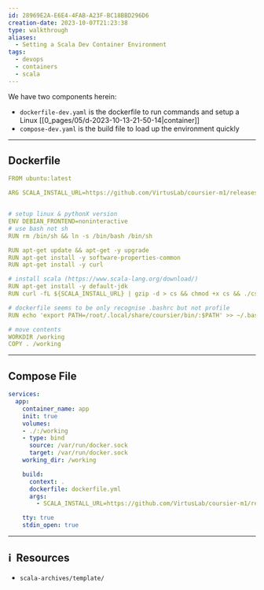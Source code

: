 ```yaml
---
id: 28969E2A-E6E4-4FAB-A23F-BC18BBD296D6
creation-date: 2023-10-07T21:23:38
type: walkthrough
aliases:
  - Setting a Scala Dev Container Environment
tags:
  - devops
  - containers
  - scala
---
```


We have two components herein: 
- `dockerfile-dev.yaml` is the dockerfile to run commands and setup a Linux [[0_pages/05/d-2023-10-13-21-50-14|container]]
- `compose-dev.yaml` is the build file to load up the environment quickly 

---
## Dockerfile

```yaml
FROM ubuntu:latest

ARG SCALA_INSTALL_URL=https://github.com/VirtusLab/coursier-m1/releases/latest/download/cs-aarch64-pc-linux.gz


# setup linux & pythonX version
ENV DEBIAN_FRONTEND=noninteractive 
# use bash not sh
RUN rm /bin/sh && ln -s /bin/bash /bin/sh

RUN apt-get update && apt-get -y upgrade
RUN apt-get install -y software-properties-common
RUN apt-get install -y curl

# install scala (https://www.scala-lang.org/download/)
RUN apt-get install -y default-jdk
RUN curl -fL ${SCALA_INSTALL_URL} | gzip -d > cs && chmod +x cs && ./cs setup -y

# dockerfile seems to be only recognise .bashrc but not profile
RUN echo 'export PATH=/root/.local/share/coursier/bin/:$PATH' >> ~/.bashrc

# move contents
WORKDIR /working
COPY . /working
```

---
## Compose File 

```yaml
services:
  app:
    container_name: app
    init: true
    volumes:
    - ./:/working
    - type: bind
      source: /var/run/docker.sock
      target: /var/run/docker.sock
    working_dir: /working

    build:
      context: .
      dockerfile: dockerfile.yml
      args: 
        - SCALA_INSTALL_URL=https://github.com/VirtusLab/coursier-m1/releases/latest/download/cs-aarch64-pc-linux.gz

    tty: true
    stdin_open: true
```

---
## ℹ️  Resources
- `scala-archives/template/`